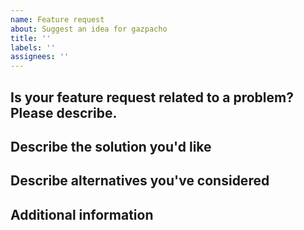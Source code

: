 ```yaml
---
name: Feature request
about: Suggest an idea for gazpacho
title: ''
labels: ''
assignees: ''
---
```


## Is your feature request related to a problem? Please describe.
<!-- A clear and concise description of what the problem is. -->

## Describe the solution you'd like
<!-- A clear and concise description of what you want to happen. -->

## Describe alternatives you've considered
<!-- A clear and concise description of any alternative solutions or features you've considered. -->

## Additional information
<!-- Add any other information or screenshots about the feature request here. Delete this section if not applicable-->
